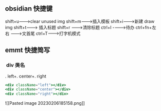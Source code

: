 ## obsidian 快捷键
shift+u--->clear unused img
shift+m--->插入模板
shift+i--->新建 draw img
shift+t---> 插入标题
shift+r --->清除标题
ctrl+l ---->待办
ctrl+fn+左右 --->文首尾
ctrl+T--->打字机模式

## emmt 快捷简写
###  div 类名
. left+. center+. right
```jsx
<div className="left"></div>
<div className="center"></div>
<div className="right"></div>
```
![[Pasted image 20230206185158.png]]
